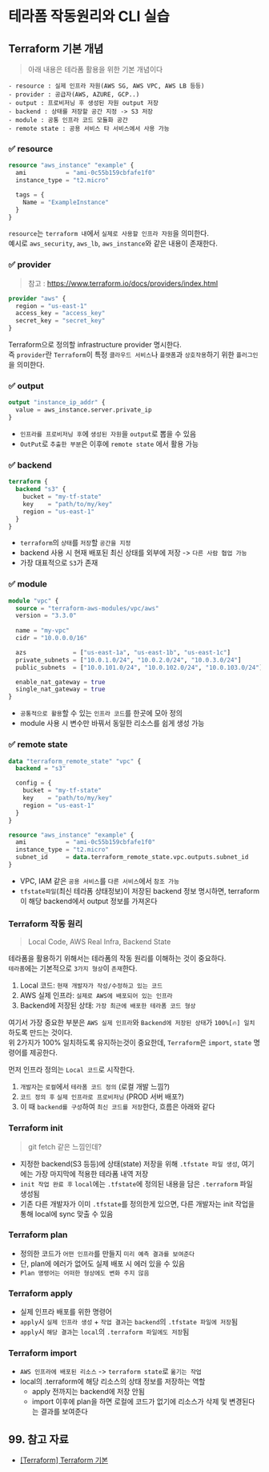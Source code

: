 # 테라폼 작동원리와 CLI 실습

## Terraform 기본 개념

> 아래 내용은 테라폼 활용을 위한 기본 개념이다

```shell
- resource : 실제 인프라 자원(AWS SG, AWS VPC, AWS LB 등등)
- provider : 공급자(AWS, AZURE, GCP..)
- output : 프로비저닝 후 생성된 자원 output 저장
- backend : 상태를 저장할 공간 지정 -> S3 저장
- module : 공통 인프라 코드 모듈화 공간
- remote state : 공용 서비스 타 서비스에서 사용 가능
```

### ✅ resource

```terraform
resource "aws_instance" "example" {
  ami           = "ami-0c55b159cbfafe1f0"
  instance_type = "t2.micro"

  tags = {
    Name = "ExampleInstance"
  }
}
```

`resource`는 `terraform 내`에서 `실제로 사용할 인프라 자원`을 의미한다.  
예시로 `aws_security`, `aws_lb`, `aws_instance`와 같은 내용이 존재한다.

### ✅ provider

> 참고 : https://www.terraform.io/docs/providers/index.html

```terraform
provider "aws" {
  region = "us-east-1"
  access_key = "access_key"
  secret_key = "secret_key"
}
```

Terraform으로 정의할 infrastructure provider 명시한다.  
즉 `provider`란 `Terraform`이 특정 `클라우드 서비스`나 `플랫폼`과 `상호작용`하기 위한 `플러그인`을 의미한다.  

### ✅ output

```terraform
output "instance_ip_addr" {
  value = aws_instance.server.private_ip
}
```

- `인프라를 프로비저닝 후`에 `생성된 자원`을 `output`로 뽑을 수 있음
- `OutPut`로 `추출한 부분`은 이후에 `remote state` 에서 활용 가능

### ✅ backend

```terraform
terraform {
  backend "s3" {
    bucket = "my-tf-state"
    key    = "path/to/my/key"
    region = "us-east-1"
  }
}
```

- `terraform`의 `상태`를 `저장`할 `공간을 지정`
- backend 사용 시 현재 배포된 최신 상태를 외부에 저장 -> `다른 사람 협업 가능`
- 가장 대표적으로 `S3`가 존재

### ✅ module

```terraform
module "vpc" {
  source = "terraform-aws-modules/vpc/aws"
  version = "3.3.0"
  
  name = "my-vpc"
  cidr = "10.0.0.0/16"

  azs             = ["us-east-1a", "us-east-1b", "us-east-1c"]
  private_subnets = ["10.0.1.0/24", "10.0.2.0/24", "10.0.3.0/24"]
  public_subnets  = ["10.0.101.0/24", "10.0.102.0/24", "10.0.103.0/24"]

  enable_nat_gateway = true
  single_nat_gateway = true
}
```

- `공통적으로 활용`할 수 있는 `인프라 코드`를 한곳에 모아 정의
- module 사용 시 변수만 바꿔서 동일한 리소스를 쉽게 생성 가능

### ✅ remote state

```terraform
data "terraform_remote_state" "vpc" {
  backend = "s3"

  config = {
    bucket = "my-tf-state"
    key    = "path/to/my/key"
    region = "us-east-1"
  }
}

resource "aws_instance" "example" {
  ami           = "ami-0c55b159cbfafe1f0"
  instance_type = "t2.micro"
  subnet_id     = data.terraform_remote_state.vpc.outputs.subnet_id
}
```

- VPC, IAM 같은 `공용 서비스`를 `다른 서비스`에서 `참조 가능`
- `tfstate파일`(최신 테라폼 상태정보)이 저장된 backend 정보 명시하면, terraform이 해당 backend에서 output 정보를 가져온다

### Terraform 작동 원리

> Local Code, AWS Real Infra, Backend State

테라폼을 활용하기 위해서는 테라폼의 작동 원리를 이해하는 것이 중요하다.  
`테라폼`에는 기본적으로 `3가지 형상`이 `존재`한다.

1. Local 코드: `현재 개발자가 작성/수정하고 있는 코드`
2. AWS 실제 인프라: `실제로 AWS에 배포되어 있는 인프라`
3. Backend에 저장된 상태: `가장 최근에 배포한 테라폼 코드 형상`

여기서 가장 중요한 부분은 `AWS 실제 인프라`와 `Backend에 저장된 상태`가 `100%[🔥] 일치` 하도록 만드는 것이다.  
위 2가지가 100% 일치하도록 유지하는것이 중요한데, `Terraform`은 `import`, `state` 명령어를 제공한다.

먼저 인프라 정의는 `Local 코드`로 시작한다.  

1. `개발자`는 `로컬`에서 `테라폼 코드 정의` (로컬 개발 느낌?)
2. `코드 정의 후` `실제 인프라로 프로비저닝` (PROD 서버 배포?)
3. 이 때 `backend를 구성`하여 `최신 코드를 저장`한다, 흐름은 아래와 같다

### Terraform init

> git fetch 같은 느낌인데?

- 지정한 backend(S3 등등)에 상태(state) 저장을 위해 `.tfstate 파일 생성`, 여기에는 가장 마지막에 적용한 테라폼 내역 저장
- `init 작업 완료 후` `local`에는 `.tfstate`에 정의된 내용을 담은 `.terraform` 파일 생성됨
- 기존 다른 개발자가 이미 `.tfstate`를 정의한게 있으면, 다른 개발자는 init 작업을 통해 local에 sync 맞출 수 있음

### Terraform plan

- 정의한 코드가 `어떤 인프라`를 만들지 `미리 예측 결과를 보여준다`
- 단, plan에 에러가 없어도 실제 배포 시 에러 있을 수 있음
- `Plan 명령어는 어떠한 형상에도 변화 주지 않음`

### Terraform apply

- 실제 인프라 배포를 위한 명령어
- `apply`시 `실제 인프라 생성` + `작업 결과`는 `backend`의 `.tfstate 파일에 저장`됨
- `apply`시 `해당 결과`는 `local`의 `.terraform 파일에도 저장`됨

### Terraform import

- `AWS 인프라에 배포된 리소스` -> `terraform state`로 `옮기는 작업`
- local의 .terraform에 해당 리소스의 상태 정보를 저장하는 역할
  - apply 전까지는 backend에 저장 안됨
  - import 이후에 plan을 하면 로컬에 코드가 없기에 리소스가 삭제 및 변경된다는 결과를 보여준다

## 99. 참고 자료

- [[Terraform] Terraform 기본](https://terraform101.inflearn.devopsart.dev/preparation/terraform-basic/)